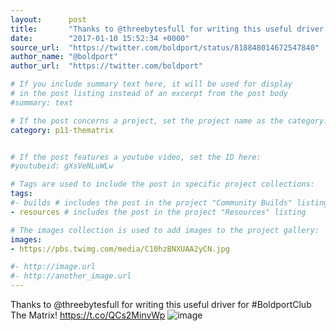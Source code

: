 ```yaml
---
layout:      post
title:       "Thanks to @threebytesfull for writing this useful driver for #BoldportClub The Matrix!"
date:        "2017-01-10 15:52:34 +0000"
source_url:  "https://twitter.com/boldport/status/818848014672547840"
author_name: "@boldport"
author_url:  "https://twitter.com/boldport"

# If you include summary text here, it will be used for display
# in the post listing instead of an excerpt from the post body
#summary: text

# If the post concerns a project, set the project name as the category:
category: p11-thematrix


# If the post features a youtube video, set the ID here:
#youtubeid: gXsVeNLuWLw

# Tags are used to include the post in specific project collections:
tags:
#- builds # includes the post in the project "Community Builds" listing
- resources # includes the post in the project "Resources" listing

# The images collection is used to add images to the project gallery:
images:
- https://pbs.twimg.com/media/C10hzBNXUAA2yCN.jpg

#- http://image.url
#- http://another_image.url
---
```


Thanks to @threebytesfull for writing this useful driver for #BoldportClub The Matrix! https://t.co/QCs2MinvWp
![image](https://pbs.twimg.com/media/C10hzBNXUAA2yCN.jpg)



